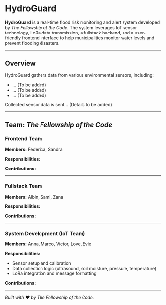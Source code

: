 # HydroGuard

**HydroGuard** is a real-time flood risk monitoring and alert system developed by *The Fellowship of the Code*. The system leverages IoT sensor technology, LoRa data transmission, a fullstack backend, and a user-friendly frontend interface to help municipalities monitor water levels and prevent flooding disasters.

---

## Overview

HydroGuard gathers data from various environmental sensors, including:

- ... (To be added)
- ... (To be added)
- ... (To be added)

Collected sensor data is sent... (Details to be added)

---

## Team: *The Fellowship of the Code*

### Frontend Team

**Members:** Federica, Sandra

**Responsibilities:**

<!-- TODO: Add details about responsibilities etc. -->

**Contributions:**

<!-- TODO: Add details about dashboard features, mobile views, maps, etc. -->

---

### Fullstack Team

**Members:** Albin, Sami, Zana

**Responsibilities:**

<!-- TODO: Add details about responsibilities etc. -->

**Contributions:**

<!-- TODO: Add details about database design, routes, API endpoints, etc. -->

---

### System Development (IoT Team)

**Members:** Anna, Marco, Victor, Love, Evie

**Responsibilities:**

- Sensor setup and calibration
- Data collection logic (ultrasound, soil moisture, pressure, temperature)
- LoRa integration and message formatting

**Contributions:**

<!-- TODO: Add details about sensor libraries, mock mode, calibration functions, etc. -->

---

*Built with ❤️ by The Fellowship of the Code.*
